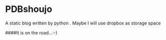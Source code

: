 PDBshoujo
=========
A static blog written by python . Maybe I will use dropbox as storage space

####It is on the road...:-)
